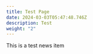 ```yaml
---
title: Test Page
date: 2024-03-03T05:47:48.746Z
description: Test
weight: "2"
---
```

This is a test news item
